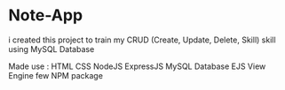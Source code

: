# Note-App

i created this project to train my CRUD (Create, Update, Delete, Skill) skill using MySQL Database

Made use :
    HTML
    CSS
    NodeJS
    ExpressJS
    MySQL Database
    EJS View Engine
    few NPM package
